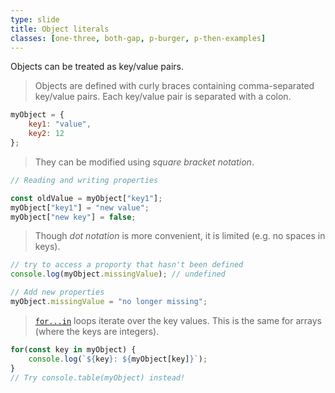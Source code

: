 ```yaml
---
type: slide
title: Object literals
classes: [one-three, both-gap, p-burger, p-then-examples]
---
```


Objects can be treated as key/value pairs.

> Objects are defined with curly braces containing comma-separated key/value pairs.
Each key/value pair is separated with a colon.

```js
myObject = {
    key1: "value",
    key2: 12
};
```

> They can be modified using *square bracket notation*.

```js
// Reading and writing properties

const oldValue = myObject["key1"]; 
myObject["key1"] = "new value";
myObject["new key"] = false;

```

> Though *dot notation* is more convenient, it is limited (e.g. no spaces in keys).

```js
// try to access a proporty that hasn't been defined
console.log(myObject.missingValue); // undefined

// Add new properties
myObject.missingValue = "no longer missing";
```

> [`for...in`] loops iterate over the key values.
This is the same for arrays (where the keys are integers).

```js
for(const key in myObject) {
    console.log(`${key}: ${myObject[key]}`);
}
// Try console.table(myObject) instead!
```

[`for...in`]: https://developer.mozilla.org/en-US/docs/Web/JavaScript/Reference/Statements/for...in